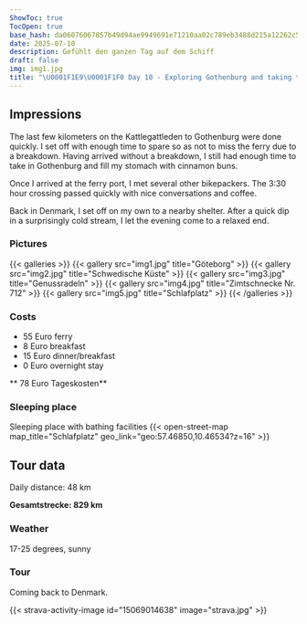 ```yaml
---
ShowToc: true
TocOpen: true
base_hash: da06076067857b49d94ae9949691e71210aa02c789eb3488d215a12262c5c3ea
date: 2025-07-10
description: Gefühlt den ganzen Tag auf dem Schiff
draft: false
img: img1.jpg
title: "\U0001F1E9\U0001F1F0 Day 10 - Exploring Gothenburg and taking the ferry"
---
```


## Impressions
The last few kilometers on the Kattlegattleden to Gothenburg were done quickly. I set off with enough time to spare so as not to miss the ferry due to a breakdown. Having arrived without a breakdown, I still had enough time to take in Gothenburg and fill my stomach with cinnamon buns.

Once I arrived at the ferry port, I met several other bikepackers. The 3:30 hour crossing passed quickly with nice conversations and coffee.

Back in Denmark, I set off on my own to a nearby shelter. After a quick dip in a surprisingly cold stream, I let the evening come to a relaxed end.


### Pictures
{{< galleries >}}
{{< gallery src="img1.jpg" title="Göteborg" >}}
{{< gallery src="img2.jpg" title="Schwedische Küste" >}}
{{< gallery src="img3.jpg" title="Genussradeln" >}}
{{< gallery src="img4.jpg" title="Zimtschnecke Nr. 712" >}}
{{< gallery src="img5.jpg" title="Schlafplatz" >}}
{{< /galleries >}}

### Costs
- 55 Euro ferry
- 8 Euro breakfast
- 15 Euro dinner/breakfast
- 0 Euro overnight stay

** 78 Euro Tageskosten**

### Sleeping place
Sleeping place with bathing facilities
{{< open-street-map map_title="Schlafplatz" geo_link="geo:57.46850,10.46534?z=16" >}}

## Tour data
Daily distance: 48 km

**Gesamtstrecke: 829 km**

### Weather
17-25 degrees, sunny

### Tour
Coming back to Denmark.

{{< strava-activity-image id="15069014638" image="strava.jpg" >}}